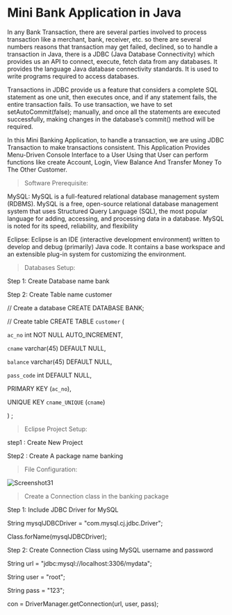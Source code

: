# Mini Bank Application in Java

In any Bank Transaction, there are several parties involved to process transaction like a merchant, bank, receiver, etc. so there are several numbers reasons that transaction may get failed, declined, so to handle a transaction in Java, there is a JDBC (Java Database Connectivity) which provides us an API to connect, execute, fetch data from any databases. It provides the language Java database connectivity standards. It is used to write programs required to access databases.

Transactions in JDBC provide us a  feature that considers a complete SQL statement as one unit,  then executes once, and if any statement fails, the entire transaction fails. To use transaction, we have to set setAutoCommit(false); manually, and once all the statements are executed successfully, making changes in the database’s commit() method will be required. 

In this Mini Banking Application, to handle a transaction, we are using JDBC Transaction to make transactions consistent.  This Application Provides Menu-Driven Console Interface to a User Using that User can perform functions like create Account, Login, View Balance And Transfer Money To The Other Customer.



>Software Prerequisite:

MySQL:
MySQL is a full-featured relational database management system (RDBMS). MySQL is a free, open-source relational database management system that uses Structured Query Language (SQL), the most popular language for adding, accessing, and processing data in a database. MySQL is noted for its speed, reliability, and flexibility

Eclipse:
Eclipse is an IDE (interactive development environment) written to develop and debug (primarily) Java code. It contains a base workspace and an extensible plug-in system for customizing the environment. 



>Databases Setup:

Step 1: Create Database name bank

Step 2: Create Table name customer

// Create a database 
CREATE DATABASE BANK; 


// Create table
CREATE TABLE `customer` (

 `ac_no` int NOT NULL AUTO_INCREMENT,

 `cname` varchar(45) DEFAULT NULL,

 `balance` varchar(45) DEFAULT NULL,

 `pass_code` int DEFAULT NULL,

 PRIMARY KEY (`ac_no`),

 UNIQUE KEY `cname_UNIQUE` (`cname`)

) ;




>Eclipse Project Setup:

step1 : Create New Project

Step2 : Create A package name banking



>File Configuration:

![Screenshot31](https://user-images.githubusercontent.com/61544732/143549148-bd117a40-6931-46f8-8cd7-60ea25ca5d04.png)


>Create a Connection class in the banking package

Step 1: Include JDBC Driver for MySQL

String mysqlJDBCDriver = "com.mysql.cj.jdbc.Driver";

Class.forName(mysqlJDBCDriver);

Step 2: Create Connection Class using MySQL username and password

String url = "jdbc:mysql://localhost:3306/mydata";

String user = "root";

String pass = "123";

con = DriverManager.getConnection(url, user, pass);



